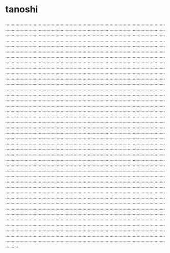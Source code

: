 # tanoshi
......................................................................................................................................................................................................................................................................................................................................................................................................................................................................................................................................................................................................................................................................................................................................................................................................................................................................................................................................................................................................................................................................................................................................................................................................................................................................................................................................................................................................................................................................................................................................................................................................................................................................................................................................................................................................................................................................................................................................................................................................................................................................................................................................................................................................................................................................................................................................................................................................................................................................................................................................................................................................................................................................................................................................................................................................................................................................................................................................................................................................................................................................................................................................................................................................................................................................................................................................................................................................................................................................................................................................................................................................................................................................................................................................................................................................................................................................................................................................................................................................................................................................................................................................................................................................................................................................................................................................................................................................................................................................................................................................................................................................................................................................................................................................................................................................................................................................................................................................................................................................................................................................................................................................................................................................................................................................................................
